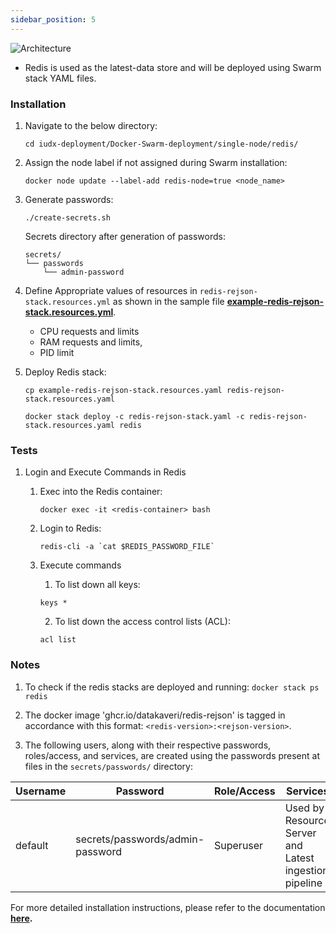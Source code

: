 ```yaml
---
sidebar_position: 5
---
```


<div class="img_background">
<div style={{textAlign: 'center'}}>


![Architecture](../../../resources/auth/Redis-arch.png)
</div></div>
 
- Redis is used as the latest-data store and will be deployed using Swarm stack YAML files.


### Installation

1. Navigate to the below directory:

    ```
    cd iudx-deployment/Docker-Swarm-deployment/single-node/redis/
    ```

2. Assign the node label if not assigned during Swarm installation:

    ```
    docker node update --label-add redis-node=true <node_name>
    ```

3. Generate passwords:

    ```
    ./create-secrets.sh
    ```

    Secrets directory after generation of passwords:

    ```
    secrets/
    └── passwords
        └── admin-password
    ```

4. Define Appropriate values of resources in `redis-rejson-stack.resources.yml` as shown in the sample file **[example-redis-rejson-stack.resources.yml](https://github.com/datakaveri/iudx-deployment/blob/5.0.0/Docker-Swarm-deployment/single-node/redis/example-redis-rejson-stack.resources.yaml)**.
    
    - CPU requests and limits
    - RAM requests and limits, 
    - PID limit 

5. Deploy Redis stack:

    ```
    cp example-redis-rejson-stack.resources.yaml redis-rejson-stack.resources.yaml

    docker stack deploy -c redis-rejson-stack.yaml -c redis-rejson-stack.resources.yaml redis
    ```

### Tests

1. Login and Execute Commands in Redis

    1. Exec into the Redis container:

        ```
        docker exec -it <redis-container> bash
        ```

    2. Login to Redis:

        ```
        redis-cli -a `cat $REDIS_PASSWORD_FILE`
        ```
    3. Execute commands
    
       1. To list down all keys:

        ```
        keys *
        ```
       2. To list down the access control lists (ACL):

        ```
        acl list
        ```


### Notes

1. To check if the redis stacks are deployed and running: `docker stack ps redis`
    
2. The docker image 'ghcr.io/datakaveri/redis-rejson' is tagged in accordance with this format: `<redis-version>:<rejson-version>`.

3. The following users, along with their respective passwords, roles/access, and services, are created using the passwords present at files in the `secrets/passwords/` directory:

| Username | Password                        | Role/Access                        | Services                              |
|----------|---------------------------------|-----------------------------------|---------------------------------------|
| default  | secrets/passwords/admin-password | Superuser                         | Used by Resource Server and Latest ingestion pipeline |

For more detailed installation instructions, please refer to the documentation **[here](https://github.com/datakaveri/iudx-deployment/tree/5.0.0/Docker-Swarm-deployment/single-node/redis#introduction).**


